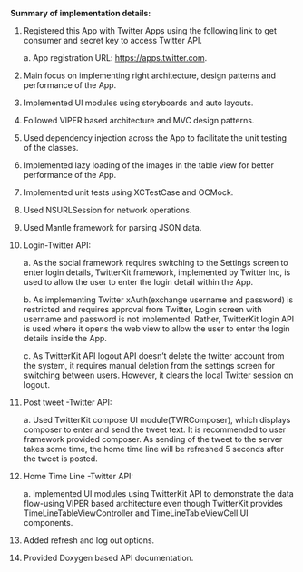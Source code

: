 **Summary of implementation details:**

1)  Registered this App with Twitter Apps using the following link to
    get consumer and secret key to access Twitter API.

    a.  App registration URL: https://apps.twitter.com.

2)  Main focus on implementing right architecture, design patterns and
    performance of the App.

3)  Implemented UI modules using storyboards and auto layouts.

4)  Followed VIPER based architecture and MVC design patterns.

5)  Used dependency injection across the App to facilitate the unit
    testing of the classes.

6)  Implemented lazy loading of the images in the table view for better
    performance of the App.

7)  Implemented unit tests using XCTestCase and OCMock.

8)  Used NSURLSession for network operations.

9)  Used Mantle framework for parsing JSON data.

10) Login-Twitter API:

    a.  As the social framework requires switching to the Settings
        screen to enter login details, TwitterKit framework, implemented
        by Twitter Inc, is used to allow the user to enter the login
        detail within the App.

    b.  As implementing Twitter xAuth(exchange username and password) is
        restricted and requires approval from Twitter, Login screen with
        username and password is not implemented. Rather, TwitterKit
        login API is used where it opens the web view to allow the user
        to enter the login details inside the App.

    c.  As TwitterKit API logout API doesn’t delete the twitter account
        from the system, it requires manual deletion from the settings
        screen for switching between users. However, it clears the local
        Twitter session on logout.

11) Post tweet -Twitter API:

    a.  Used TwitterKit compose UI module(TWRComposer), which displays
        composer to enter and send the tweet text. It is recommended to
        user framework provided composer. As sending of the tweet to the
        server takes some time, the home time line will be refreshed 5
        seconds after the tweet is posted.

12) Home Time Line -Twitter API:

    a.  Implemented UI modules using TwitterKit API to demonstrate the
        data flow-using VIPER based architecture even though TwitterKit
        provides TimeLineTableViewController and TimeLineTableViewCell
        UI components.

13) Added refresh and log out options.

14) Provided Doxygen based API documentation.
